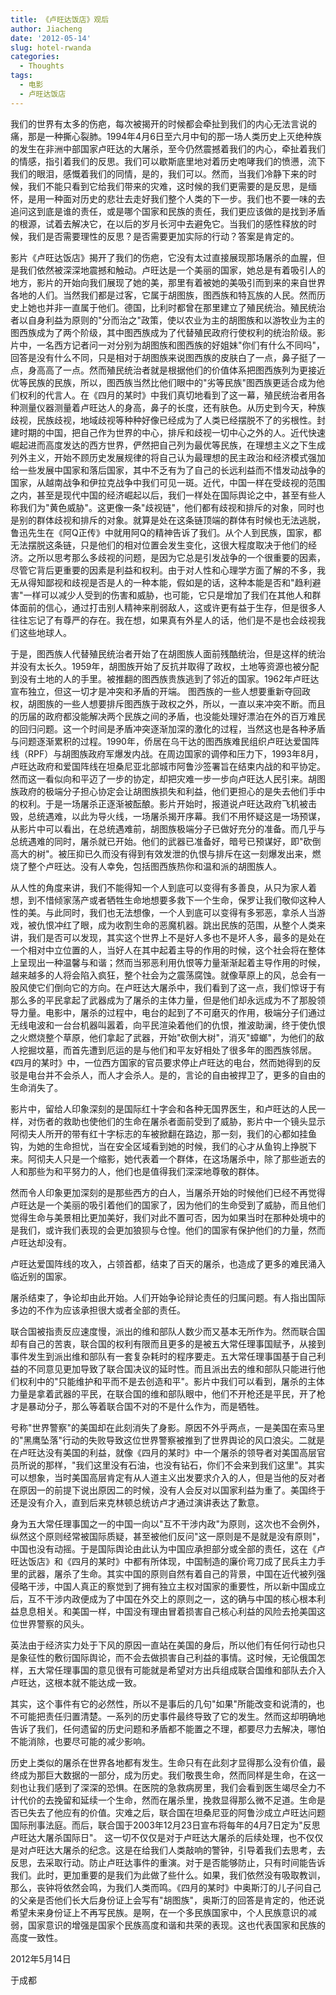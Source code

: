 ```yaml
---
title: 《卢旺达饭店》观后
author: Jiacheng
date: '2012-05-14'
slug: hotel-rwanda
categories:
  - Thoughts
tags:
  - 电影
  - 卢旺达饭店
---
```


我们的世界有太多的伤疤，每次被揭开的时候都会牵扯到我们的内心无法言说的痛，那是一种撕心裂肺。1994年4月6日至六月中旬的那一场人类历史上灭绝种族的发生在非洲中部国家卢旺达的大屠杀，至今仍然震撼着我们的内心，牵扯着我们的情感，指引着我们的反思。我们可以歇斯底里地对着历史咆哮我们的愤懑，流下我们的眼泪，感慨着我们的同情，是的，我们可以。然而，当我们冷静下来的时候，我们不能只看到它给我们带来的灾难，这时候的我们更需要的是反思，是缅怀，是用一种面对历史的悲壮去走好我们整个人类的下一步。我们也不要一味的去追问这到底是谁的责任，或是哪个国家和民族的责任，我们更应该做的是找到矛盾的根源，试着去解决它，在以后的岁月长河中去避免它。当我们的感性释放的时候，我们是否需要理性的反思？是否需要更加实际的行动？答案是肯定的。

影片《卢旺达饭店》揭开了我们的伤疤，它没有太过直接展现那场屠杀的血腥，但是我们依然被深深地震撼和触动。卢旺达是一个美丽的国家，她总是有着吸引人的地方，影片的开始向我们展现了她的美，那里有着被她的美吸引而到来的来自世界各地的人们。当然我们都是过客，它属于胡图族，图西族和特瓦族的人民。然而历史上她也并非一直属于他们。德国，比利时都曾在那里建立了殖民统治。殖民统治者以自身利益为原则的"分而治之"政策，使以农业为主的胡图族和以游牧业为主的图西族成为了两个阶级，其中图西族成为了代替殖民政府行使权利的统治阶级。影片中，一名西方记者问一对分别为胡图族和图西族的好姐妹"你们有什么不同吗"，回答是没有什么不同，只是相对于胡图族来说图西族的皮肤白了一点，鼻子挺了一点，身高高了一点。然而殖民统治者就是根据他们的价值体系把图西族列为更接近优等民族的民族，所以，图西族当然比他们眼中的"劣等民族"图西族更适合成为他们权利的代言人。在《四月的某时》中我们真切地看到了这一幕，殖民统治者用各种测量仪器测量着卢旺达人的身高，鼻子的长度，还有肤色。从历史到今天，种族歧视，民族歧视，地域歧视等种种好像已经成为了人类已经摆脱不了的劣根性。封建时期的中国，把自己作为世界的中心，排斥和歧视一切中心之外的人。近代快速崛起进而高度发达的西方世界，俨然把自己列为最优等民族，在理想主义之下生成列外主义，开始不顾历史发展规律的将自己认为最理想的民主政治和经济模式强加给一些发展中国家和落后国家，其中不乏有为了自己的长远利益而不惜发动战争的国家，从越南战争和伊拉克战争中我们可见一斑。近代，中国一样在受歧视的范围之内，甚至是现代中国的经济崛起以后，我们一样处在国际舆论之中，甚至有些人称我们为"黄色威胁"。这更像一条"歧视链"，他们都有歧视和排斥的对象，同时也是别的群体歧视和排斥的对象。就算是处在这条链顶端的群体有时候也无法逃脱，鲁迅先生在《阿Q正传》中就用阿Q的精神告诉了我们。从个人到民族，国家，都无法摆脱这条链，只是他们的相对位置会发生变化，这很大程度取决于他们的经济。之所以思考那么多歧视的问题，是因为它总是引发战争的一个很重要的因素，尽管它背后更重要的因素是利益和权利。由于对人性和心理学方面了解的不多，我无从得知鄙视和歧视是否是人的一种本能，假如是的话，这种本能是否和"趋利避害"一样可以减少人受到的伤害和威胁，也可能，它只是增加了我们在其他人和群体面前的信心，通过打击别人精神来削弱敌人，这或许更有益于生存，但是很多人往往忘记了有尊严的存在。我在想，如果真有外星人的话，他们是不是也会歧视我们这些地球人。

于是，图西族人代替殖民统治者开始了在胡图族人面前残酷统治，但是这样的统治并没有太长久。1959年，胡图族开始了反抗并取得了政权，土地等资源也被分配到没有土地的人的手里。被推翻的图西族贵族逃到了邻近的国家。1962年卢旺达宣布独立，但这一切才是冲突和矛盾的开端。 图西族的一些人想要重新夺回政权，胡图族的一些人想要排斥图西族于政权之外，所以，一直以来冲突不断。而且的历届的政府都没能解决两个民族之间的矛盾，也没能处理好漂泊在外的百万难民的回归问题。这一个时间是矛盾冲突逐渐加深的激化的过程，当然这也是各种矛盾与问题逐渐累积的过程。1990年，侨居在乌干达的图西族难民组织卢旺达爱国阵线（RPF）与胡图族政府军爆发内战。在周边国家的调停和压力下，1993年8月，卢旺达政府和爱国阵线在坦桑尼亚北部城市阿鲁沙签署旨在结束内战的和平协定。然而这一看似向和平迈了一步的协定，却把灾难一步一步向卢旺达人民引来。胡图族政府的极端分子担心协定会让胡图族损失和利益，他们更担心的是失去他们手中的权利。于是一场屠杀正逐渐被酝酿。影片开始时，报道说卢旺达政府飞机被击毁，总统遇难，以此为导火线，一场屠杀揭开序幕。我们不用怀疑这是一场预谋，从影片中可以看出，在总统遇难前，胡图族极端分子已做好充分的准备。而几乎与总统遇难的同时，屠杀就已开始。他们的武器已准备好，暗号已预谋好，即"砍倒高大的树"。被压抑已久而没有得到有效发泄的仇恨与排斥在这一刻爆发出来，燃烧了整个卢旺达。没有人幸免，包括图西族热你和温和派的胡图族人。

从人性的角度来讲，我们不能得知一个人到底可以变得有多善良，从只为家人着想，到不惜倾家荡产或者牺牲生命地想要多救下一个生命，保罗让我们敬仰这种人性的美。与此同时，我们也无法想像，一个人到底可以变得有多邪恶，拿杀人当游戏，被仇恨冲红了眼，成为收割生命的恶魔机器。跳出民族的范围，从整个人类来讲，我们是否可以发现，其实这个世界上不是好人多也不是坏人多，最多的是处在一个相对中立位置的人，当好人在其中起着主导的作用的时候，这个社会将在整体上呈现出一种温馨与和谐；然而当邪恶利用仇恨等力量渐渐起着主导作用的时候，越来越多的人将会陷入疯狂，整个社会为之震荡腐蚀。就像草原上的风，总会有一股风使它们倒向它的方向。在卢旺达大屠杀中，我们看到了这一点，我们惊讶于有那么多的平民拿起了武器成为了屠杀的主体力量，但是他们却永远成为不了那股领导力量。电影中，屠杀的过程中，电台的起到了不可磨灭的作用，极端分子们通过无线电波和一台台机器叫嚣着，向平民渲染着他们的仇恨，推波助澜，终于使仇恨之火燃烧整个草原，他们拿起了武器，开始"砍倒大树"，消灭"蟑螂"，为他们的敌人挖掘坟墓，而首先遭到厄运的是与他们和平友好相处了很多年的图西族邻居。《四月的某时》中，一位西方国家的官员要求停止卢旺达的电台，然而她得到的反驳是电台并不会杀人，而人才会杀人。是的，言论的自由被捍卫了，更多的自由的生命消失了。

影片中，留给人印象深刻的是国际红十字会和各种无国界医生，和卢旺达的人民一样，对伤者的救助也使他们的生命在屠杀者面前受到了威胁，影片中一个镜头显示阿彻夫人所开的带有红十字标志的车被掀翻在路边，那一刻，我们的心都如挂鱼钩，为她的生命担忧，当在安全区域看到她的时候，我们的心才从鱼钩上挣脱下来。阿彻夫人只是一个缩影，她代表着一个群体，在这场屠杀中，除了那些逝去的人和那些为和平努力的人，他们也是值得我们深深地尊敬的群体。

然而令人印象更加深刻的是那些西方的白人，当屠杀开始的时候他们已经不再觉得卢旺达是一个美丽的吸引着他们的国家了，因为他们的生命受到了威胁，而且他们觉得生命与美景相比更加美好，我们对此不置可否，因为如果当时在那种处境中的是我们，或许我们表现的会更加狼狈与仓惶。他们的国家有保护他们的力量，然而卢旺达却没有。

卢旺达爱国阵线的攻入，占领首都，结束了百天的屠杀，也造成了更多的难民涌入临近别的国家。

屠杀结束了，争论却由此开始。人们开始争论辩论责任的归属问题。有人指出国际多边的不作为应该承担很大或者全部的责任。

联合国被指责反应速度慢，派出的维和部队人数少而又基本无所作为。然而联合国却有自己的苦衷，联合国的权利有限而且更多的是被五大常任理事国赋予，从接到事件发生到派出维和部队有一套复杂耗时的程序要走。五大常任理事国基于自己利益的不同意见更加导致了联合国决议的延时性。而且派出去的维和部队只能进行他们权利中的"只能维护和平而不是去创造和平"。影片中我们可以看到，屠杀的主体力量是拿着武器的平民，在联合国的维和部队眼中，他们不开枪还是平民，开了枪才是暴动分子，那么等着联合国不对的不是什么作为，而是牺牲。

号称"世界警察"的美国却在此刻消失了身影。原因不外乎两点，一是美国在索马里的"黑鹰坠落"行动的失败导致这位世界警察被推到了世界舆论的风口浪尖。二就是在卢旺达没有美国的利益，就像《四月的某时》中一个屠杀的领导者对美国高层官员所说的那样，"我们这里没有石油，也没有钻石，你们不会来到我们这里"。其实可以想象，当时美国高层肯定有从人道主义出发要求介入的人，但是当他的反对者在原因一的前提下说出原因二的时候，没有人会反对以国家利益为重了。美国终于还是没有介入，直到后来克林顿总统访卢才通过演讲表达了歉意。

身为五大常任理事国之一的中国一向以"互不干涉内政"为原则，这次也不会例外，纵然这个原则经常被国际质疑，甚至被他们反问"这一原则是不是就是没有原则"，中国也没有动摇。于是国际舆论由此认为中国应承担部分或全部的责任，这在《卢旺达饭店》和《四月的某时》中都有所体现，中国制造的廉价弯刀成了民兵主力手里的武器，屠杀了生命。其实中国的原则自然有着自己的背景，中国在近代被列强侵略干涉，中国人真正的察觉到了拥有独立主权对国家的重要性，所以新中国成立后，互不干涉内政便成为了中国在外交上的原则之一，这的确与中国的核心根本利益息息相关。和美国一样，中国没有理由冒着损害自己核心利益的风险去抢美国这位世界警察的风头。

英法由于经济实力处于下风的原因一直站在美国的身后，所以他们有任何行动也只是象征性的敷衍国际舆论，而不会去做损害自己利益的事情。这时候，无论俄国怎样，五大常任理事国的意见很有可能就是希望对方出兵组成联合国维和部队去介入卢旺达，这根本就不能达成一致。

其实，这个事件有它的必然性，所以不是事后的几句"如果"所能改变和说清的，也不可能把责任归置清楚。一系列的历史事件最终导致了它的发生。然而这却明确地告诉了我们，任何遗留的历史问题和矛盾都不能置之不理，都要尽力去解决，哪怕不能消除，也要尽可能的减少影响。

历史上类似的屠杀在世界各地都有发生。生命只有在此刻才显得那么没有价值，最终成为那巨大数据的一部分，成为历史。我们敬畏生命，然而同样是生命，在这一刻也让我们感到了深深的恐惧。在医院的急救病房里，我们会看到医生竭尽全力不计代价的去挽留和延续一个生命，然而在屠杀里，挽救显得那么微不足道。生命是否已失去了他应有的价值。灾难之后，联合国在坦桑尼亚的阿鲁沙成立卢旺达问题国际刑事法庭。而后，联合国于2003年12月23日宣布将每年的4月7日定为"反思卢旺达大屠杀国际日"。 这一切不仅仅是对于卢旺达大屠杀的后续处理，也不仅仅是对卢旺达大屠杀的纪念。这是在给我们人类敲响的警钟，引导着我们去思考，去反思，去采取行动。防止卢旺达事件的重演。对于是否能够防止，只有时间能告诉我们。此时，更加重要的是我们为此做了些什么。如果，我们依然没有吸取教训，那么，丧钟将依然会鸣，为我们人类而鸣。《四月的某时》中奥斯汀的儿子问自己的父亲是否他们长大后身份证上会写有"胡图族"，奥斯汀的回答是肯定的，他还说希望未来身份证上不再写民族。是啊，在一个多民族国家中，个人民族意识的减弱，国家意识的增强是国家个民族高度和谐和共荣的表现。这也代表国家和民族的高度一致性。

2012年5月14日

于成都
